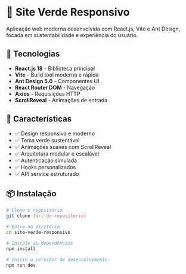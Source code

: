 # 🌱 Site Verde Responsivo

Aplicação web moderna desenvolvida com React.js, Vite e Ant Design, focada em sustentabilidade e experiência do usuário.

## 🚀 Tecnologias

- **React.js 18** - Biblioteca principal
- **Vite** - Build tool moderna e rápida
- **Ant Design 5.0** - Componentes UI
- **React Router DOM** - Navegação
- **Axios** - Requisições HTTP
- **ScrollReveal** - Animações de entrada

## 🎨 Características

- ✅ Design responsivo e moderno
- ✅ Tema verde sustentável
- ✅ Animações suaves com ScrollReveal
- ✅ Arquitetura modular e escalável
- ✅ Autenticação simulada
- ✅ Hooks personalizados
- ✅ API service estruturado

## 📦 Instalação

```bash
# Clone o repositório
git clone [url-do-repositorio]

# Entre no diretório
cd site-verde-responsivo

# Instale as dependências
npm install

# Inicie o servidor de desenvolvimento
npm run dev
